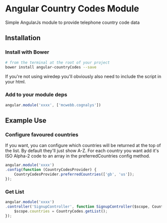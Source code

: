 # Angular Country Codes Module
Simple AngularJs module to provide telephone country code data

## Installation
### Install with Bower
```bash
# from the terminal at the root of your project
bower install angular-countryCodes --save
```
If you're not using wiredep you'll obviously also need to include the script in your html.

### Add to your module deps
```js
angular.module('xxxx', ['mcwebb.cognalys'])
```

## Example Use
### Configure favoured countries
If you want, you can configure which countries will be returned at the top of the list. By default they'll just show A-Z.
For each country you want add it's ISO Alpha-2 code to an array in the preferredCountries config method.
```js
angular.module('xxxx')
.config(function (CountryCodesProvider) {
	CountryCodesProvider.preferredCountries(['gb', 'us']);
});
```
### Get List
```js
angular.module('xxxx')
.controller('SignupController', function SignupController($scope, CountryCodes) {
	$scope.countries = CountryCodes.getList();
});
```
